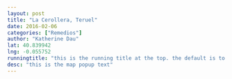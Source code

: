```yaml
---
layout: post
title: "La Cerollera, Teruel"
date: 2016-02-06
categories: ["Remedios"]
author: "Katherine Dau"
lat: 40.839942
lng: -0.055752
runningtitle: "this is the running title at the top. the default is to display the site title, so to activate the running title you will need to uncomment in the post.html layout"
desc: "this is the map popup text"
---
```

